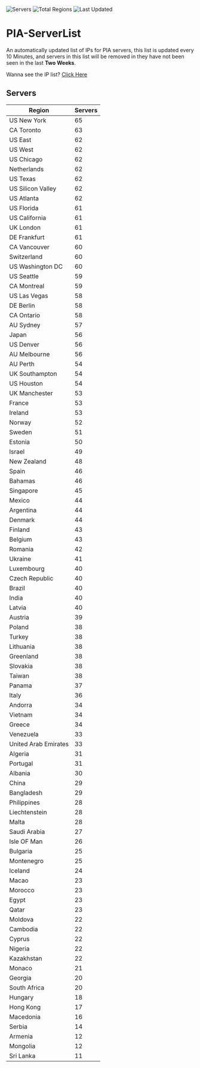 ![Servers](https://img.shields.io/badge/Servers-3,944-darkgreen)
![Total Regions](https://img.shields.io/badge/Total_Regions-97-darkgreen)
![Last Updated](https://img.shields.io/badge/Last_Updated-December_12_2024_12:01_EST-darkgreen)

# PIA-ServerList
An automatically updated list of IPs for PIA servers, this list is updated every 10 Minutes, and servers in this list will be removed in they have not been seen in the last **Two Weeks**.

Wanna see the IP list? [Click Here](./servers.json)

## Servers
| Region               | Servers |
|----------------------|---------|
| US New York | 65 |
| CA Toronto | 63 |
| US East | 62 |
| US West | 62 |
| US Chicago | 62 |
| Netherlands | 62 |
| US Texas | 62 |
| US Silicon Valley | 62 |
| US Atlanta | 62 |
| US Florida | 61 |
| US California | 61 |
| UK London | 61 |
| DE Frankfurt | 61 |
| CA Vancouver | 60 |
| Switzerland | 60 |
| US Washington DC | 60 |
| US Seattle | 59 |
| CA Montreal | 59 |
| US Las Vegas | 58 |
| DE Berlin | 58 |
| CA Ontario | 58 |
| AU Sydney | 57 |
| Japan | 56 |
| US Denver | 56 |
| AU Melbourne | 56 |
| AU Perth | 54 |
| UK Southampton | 54 |
| US Houston | 54 |
| UK Manchester | 53 |
| France | 53 |
| Ireland | 53 |
| Norway | 52 |
| Sweden | 51 |
| Estonia | 50 |
| Israel | 49 |
| New Zealand | 48 |
| Spain | 46 |
| Bahamas | 46 |
| Singapore | 45 |
| Mexico | 44 |
| Argentina | 44 |
| Denmark | 44 |
| Finland | 43 |
| Belgium | 43 |
| Romania | 42 |
| Ukraine | 41 |
| Luxembourg | 40 |
| Czech Republic | 40 |
| Brazil | 40 |
| India | 40 |
| Latvia | 40 |
| Austria | 39 |
| Poland | 38 |
| Turkey | 38 |
| Lithuania | 38 |
| Greenland | 38 |
| Slovakia | 38 |
| Taiwan | 38 |
| Panama | 37 |
| Italy | 36 |
| Andorra | 34 |
| Vietnam | 34 |
| Greece | 34 |
| Venezuela | 33 |
| United Arab Emirates | 33 |
| Algeria | 31 |
| Portugal | 31 |
| Albania | 30 |
| China | 29 |
| Bangladesh | 29 |
| Philippines | 28 |
| Liechtenstein | 28 |
| Malta | 28 |
| Saudi Arabia | 27 |
| Isle OF Man | 26 |
| Bulgaria | 25 |
| Montenegro | 25 |
| Iceland | 24 |
| Macao | 23 |
| Morocco | 23 |
| Egypt | 23 |
| Qatar | 23 |
| Moldova | 22 |
| Cambodia | 22 |
| Cyprus | 22 |
| Nigeria | 22 |
| Kazakhstan | 22 |
| Monaco | 21 |
| Georgia | 20 |
| South Africa | 20 |
| Hungary | 18 |
| Hong Kong | 17 |
| Macedonia | 16 |
| Serbia | 14 |
| Armenia | 12 |
| Mongolia | 12 |
| Sri Lanka | 11 |